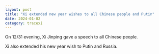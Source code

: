 ```yaml
---
layout: post
title: "Xi extended new year wishes to all Chinese people and Putin"
date: 2024-01-02
category: tracexi
---
```


On 12/31 evening, Xi Jinping gave a speech to all Chinese people.

Xi also extended his new year wish to Putin and Russia.

